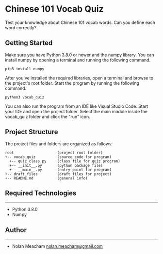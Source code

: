 # Chinese 101 Vocab Quiz
Test your knowledge about Chinese 101 vocab words. Can you define 
each word correctly?

## Getting Started
Make sure you have Python 3.8.0 or newer and the numpy library. 
You can install numpy by opening a terminal and running the following command.
```
pip3 install numpy
```

After you've installed the required libraries, open a terminal and browse to the 
project's root folder. Start the program by running the following command.
```
python3 vocab_quiz
```
You can also run the program from an IDE like Visual Studio Code. Start your IDE 
and open the project folder. Select the main module inside the vocab_quiz folder and
click the "run" icon.

## Project Structure
The project files and folders are organized as follows:
```
root                    (project root folder)
+-- vocab_quiz          (source code for program)
  +-- quiz_class.py     (class file for quiz program)
  +-- __init__.py       (python package file)
  +-- __main__.py       (entry point for program)
+-- draft_files         (draft files for project)
+-- README.md           (general info)
```

## Required Technologies
---
* Python 3.8.0
* Numpy

## Author
---
* Nolan Meacham nolan.meacham@gmail.com